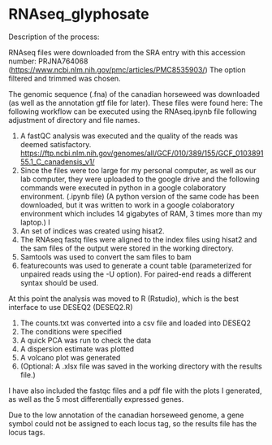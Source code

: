 # RNAseq_glyphosate

Description of the process: 

RNAseq files were downloaded from the SRA entry with this accession number: PRJNA764068 (https://www.ncbi.nlm.nih.gov/pmc/articles/PMC8535903/)
The option filtered and trimmed was chosen. 

The genomic sequence (.fna) of the canadian horseweed was downloaded (as well as the annotation gtf file for later). These files were found here: 
The following workflow can be executed using the RNAseq.ipynb file following adjustment of directory and file names. 
1) A fastQC analysis was executed and the quality of the reads was deemed satisfactory. https://ftp.ncbi.nlm.nih.gov/genomes/all/GCF/010/389/155/GCF_010389155.1_C_canadensis_v1/
2) Since the files were too large for my personal computer, as well as our lab computer, they were uploaded to the google drive and the following commands were executed in python in a google colaboratory environment. (.ipynb file) (A python version of the same code has been downloaded, but it was written to work in a google colaboratory environment which includes 14 gigabytes of RAM, 3 times more than my laptop.) I 
3) An set of indices was created using hisat2. 
4) The RNAseq fastq files were aligned to the index files using hisat2 and the sam files of the output were stored in the working directory.
5) Samtools was used to convert the sam files to bam
6) featurecounts was used to generate a count table (parameterized for unpaired reads using the -U option). For paired-end reads a different syntax should be used.

At this point the analysis was moved to R (Rstudio), which is the best interface to use DESEQ2 (DESEQ2.R)
1) The counts.txt was converted into a csv file and loaded into DESEQ2
2) The conditions were specified
3) A quick PCA was run to check the data
4) A dispersion estimate was plotted
5) A volcano plot was generated
6) (Optional: A .xlsx file was saved in the working directory with the results file.)

I have also included the fastqc files and a pdf file with the plots I generated, as well as the 5 most differentially expressed genes. 

Due to the low annotation of the canadian horseweed genome, a gene symbol could not be assigned to each locus tag, so the results file has the locus tags. 
